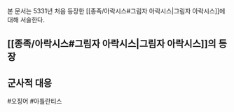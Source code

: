 본 문서는 5331년 처음 등장한 [[종족/아락시스#그림자 아락시스|그림자 아락시스]]에 대해 서술한다.
## [[종족/아락시스#그림자 아락시스|그림자 아락시스]]의 등장
## 군사적 대응

#오징어 #아틀란티스